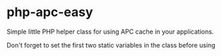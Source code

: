 php-apc-easy
============

Simple little PHP helper class for using APC cache in your applications.

Don't forget to set the first two static variables in the class before using
